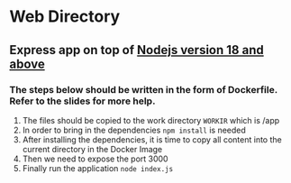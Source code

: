 # Web Directory 
## Express app on top of <a href='https://hub.docker.com/_/node'>Nodejs version 18 and above</a>

### The steps below should be written in the form of Dockerfile. Refer to the slides for more help.

1. The files should be copied to the work directory `WORKIR` which is /app
2. In order to bring in the dependencies `npm install` is needed
3. After installing the dependencies, it is time to copy all content into the current directory in the Docker Image
4. Then we need to expose the port 3000
5. Finally run the application `node index.js`
